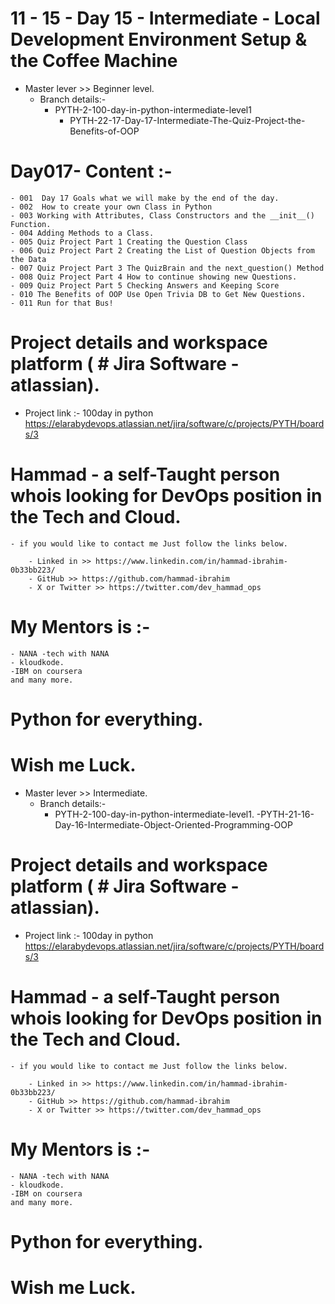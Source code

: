 
# 11 - 15 - Day 15 - Intermediate - Local Development Environment Setup & the Coffee Machine
 - Master lever >> Beginner level.
    - Branch details:- 
        - PYTH-2-100-day-in-python-intermediate-level1
            -  PYTH-22-17-Day-17-Intermediate-The-Quiz-Project-the-Benefits-of-OOP

# Day017- Content :- 
    - 001  Day 17 Goals what we will make by the end of the day.
    - 002  How to create your own Class in Python
    - 003 Working with Attributes, Class Constructors and the __init__() Function.
    - 004 Adding Methods to a Class.
    - 005 Quiz Project Part 1 Creating the Question Class
    - 006 Quiz Project Part 2 Creating the List of Question Objects from the Data
    - 007 Quiz Project Part 3 The QuizBrain and the next_question() Method
    - 008 Quiz Project Part 4 How to continue showing new Questions.
    - 009 Quiz Project Part 5 Checking Answers and Keeping Score
    - 010 The Benefits of OOP Use Open Trivia DB to Get New Questions.
    - 011 Run for that Bus!


# Project details and workspace platform ( # Jira Software - atlassian).
 - Project link :- 100day in python 
     https://elarabydevops.atlassian.net/jira/software/c/projects/PYTH/boards/3

# Hammad - a self-Taught person whois looking for DevOps position in the Tech and Cloud. 
    - if you would like to contact me Just follow the links below.
     
        - Linked in >> https://www.linkedin.com/in/hammad-ibrahim-0b33bb223/
        - GitHub >> https://github.com/hammad-ibrahim
        - X or Twitter >> https://twitter.com/dev_hammad_ops 
# My Mentors is :-
    - NANA -tech with NANA
    - kloudkode.
    -IBM on coursera
    and many more.


# Python for everything.

# Wish me Luck.
 - Master lever >> Intermediate.
    - Branch details:- 
        - PYTH-2-100-day-in-python-intermediate-level1. 
            -PYTH-21-16-Day-16-Intermediate-Object-Oriented-Programming-OOP


#

# Project details and workspace platform ( # Jira Software - atlassian).
 - Project link :- 100day in python 
     https://elarabydevops.atlassian.net/jira/software/c/projects/PYTH/boards/3

# Hammad - a self-Taught person whois looking for DevOps position in the Tech and Cloud. 
    - if you would like to contact me Just follow the links below.
     
        - Linked in >> https://www.linkedin.com/in/hammad-ibrahim-0b33bb223/
        - GitHub >> https://github.com/hammad-ibrahim
        - X or Twitter >> https://twitter.com/dev_hammad_ops 
# My Mentors is :-
    - NANA -tech with NANA
    - kloudkode.
    -IBM on coursera
    and many more.


# Python for everything.

# Wish me Luck.